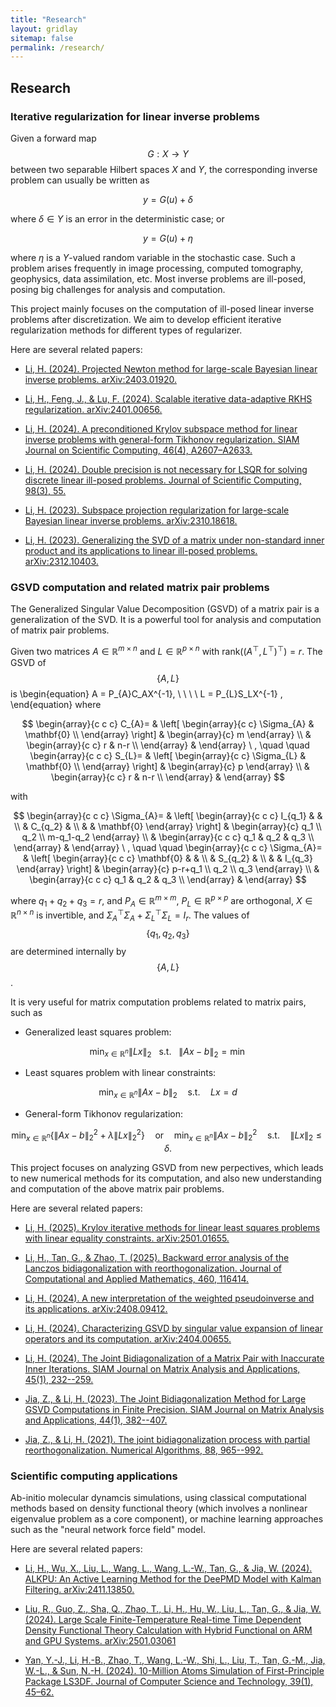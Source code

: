 ```yaml
---
title: "Research"
layout: gridlay
sitemap: false
permalink: /research/
---
```


<script id="MathJax-script" async src="https://cdn.jsdelivr.net/npm/mathjax@3/es5/tex-mml-chtml.js"></script>

<style>
img{
  border-radius: 10px;
}
.col-md-3 {
  margin-top:10px;
  margin-bottom:10px;
  padding:0px;
  display:block;
  overflow:hidden;
  text-align:center;
  display: table-cell;
  background: white;
  border-radius: 20px;
  height: auto;
}
iframe {
  margin:0;
  padding:0;
  width: 175px;
  display: inline;
  vertical-align: middle;
}
</style>

## Research


<div class="jumbotron">
<div class="col-md-12 col-sm-12">
<h3>Iterative regularization for linear inverse problems</h3>

Given a forward map $$G:X\rightarrow Y$$ between two separable Hilbert spaces $X$ and $Y$, the corresponding inverse problem can usually be written as 

$$
  y = G(u) + \delta
$$

where $\delta\in Y$ is an error in the deterministic case; or 

$$
	y = G(u)+\eta
$$

where $\eta$ is a $Y$-valued random variable in the stochastic case.
Such a problem arises frequently in image processing, computed tomography, geophysics, data assimilation, etc. Most inverse problems are ill-posed, posing big challenges for analysis and computation.

This project mainly focuses on the computation of ill-posed linear inverse problems after discretization. We aim to develop efficient iterative regularization methods for different types of regularizer.

Here are several related papers:

* [Li, H. (2024). Projected Newton method for large-scale Bayesian linear inverse problems. arXiv:2403.01920.](https://doi.org/10.48550/arXiv.2403.01920)

* [Li, H., Feng, J., & Lu, F. (2024). Scalable iterative data-adaptive RKHS regularization. arXiv:2401.00656.](https://doi.org/10.48550/arXiv.2401.00656)

* [Li, H. (2024). A preconditioned Krylov subspace method for linear inverse problems with general-form Tikhonov regularization. SIAM Journal on Scientific Computing, 46(4), A2607–A2633.](https://doi.org/10.1137/23M1593802)

* [Li, H. (2024). Double precision is not necessary for LSQR for solving discrete linear ill-posed problems. Journal of Scientific Computing, 98(3), 55.](https://doi.org/10.1007/s10915-023-02447-4)

* [Li, H. (2023). Subspace projection regularization for large-scale Bayesian linear inverse problems. arXiv:2310.18618.](https://doi.org/10.48550/arXiv.2310.18618)

* [Li, H. (2023). Generalizing the SVD of a matrix under non-standard inner product and its applications to linear ill-posed problems. arXiv:2312.10403.](https://doi.org/10.48550/arXiv.2312.10403)

</div>
</div>



<div class="jumbotron">
<div class="col-md-12 col-sm-12">
<h3>GSVD computation and related matrix pair problems</h3>
The Generalized Singular Value Decomposition (GSVD) of a matrix pair is a generalization of the SVD. It is a powerful tool for analysis and computation of matrix pair problems.

Given two matrices $A\in\mathbb{R}^{m\times n}$ and $L\in\mathbb{R}^{p\times n}$ with $\mathrm{rank}((A^{\top},L^{\top})^{\top})=r$. The GSVD of $$\{A,L\}$$ is
\begin{equation}
	  A = P_{A}C_AX^{-1}, \ \ \ \ L = P_{L}S_LX^{-1} ,
\end{equation}
where 

$$
\begin{array}{c c c} 
C_{A}= & \left[
\begin{array}{c c}
\Sigma_{A} & \mathbf{0} \\
\end{array}
\right]
& \begin{array}{c} m \end{array} \\
& \begin{array}{c c} r & n-r \\ \end{array} &
\end{array} \ ,  \quad \quad
\begin{array}{c c c} 
S_{L}= & \left[
\begin{array}{c c}
\Sigma_{L} & \mathbf{0} \\
\end{array}
\right]
& \begin{array}{c} p \end{array} \\
& \begin{array}{c c} r & n-r \\ \end{array} &
\end{array}
$$

with 

$$
\begin{array}{c c c} 
\Sigma_{A}= & \left[
\begin{array}{c c c}
I_{q_1} & & \\
& C_{q_2} & \\
& & \mathbf{0}
\end{array}
\right]
& \begin{array}{c} q_1 \\ q_2 \\ m-q_1-q_2 \end{array} \\
& \begin{array}{c c c} q_1 & q_2 & q_3 \\ \end{array} &
\end{array} \ , \quad \quad
\begin{array}{c c c} 
\Sigma_{A}= & \left[
\begin{array}{c c c}
\mathbf{0} & & \\
& S_{q_2} & \\
& & I_{q_3}
\end{array}
\right]
& \begin{array}{c} p-r+q_1 \\ q_2 \\ q_3 \end{array} \\
& \begin{array}{c c c} q_1 & q_2 & q_3 \\ \end{array} &
\end{array}
$$

where $q_1+q_2+q_3=r$, and  $P_{A}\in \mathbb{R}^{m\times m}$, $P_{L}\in \mathbb{R}^{p\times p}$ are orthogonal, $X\in\mathbb{R}^{n\times n}$ is invertible, and $\Sigma_{A}^{\top}\Sigma_A+\Sigma_{L}^{\top}\Sigma_L=I_{r}$. The values of $$\{q_1,q_2,q_3\}$$ are determined internally by $$\{A,L\}$$.

It is very useful for matrix computation problems related to matrix pairs, such as

* Generalized least squares problem:

$$\min_{x\in\mathbb{R}^{n}}\|Lx\|_2 \ \ \ \mathrm{s.t.} \ \ \ 
	\|Ax-b\|_{2}=\min $$

* Least squares problem with linear constraints:

$$\min_{x\in\mathbb{R}^{n}}\|Ax-b\|_2 \quad \mathrm{s.t.} \quad 
	Lx = d $$

* General-form Tikhonov regularization:

$$\min_{x\in\mathbb{R}^{n}}\{\|Ax-b\|_{2}^{2}+\lambda\|Lx\|_{2}^{2}\} \quad \mathrm{or} \quad
\min_{x\in\mathbb{R}^{n}}\|Ax-b\|_{2}^{2} \quad \mathrm{s.t.} \quad 
\|Lx\|_{2}\leq \delta .
$$

This project focuses on analyzing GSVD from new perpectives, which leads to new numerical methods for its computation, and also new understanding and computation of the above matrix pair problems.

Here are several related papers:

* [Li, H. (2025). Krylov iterative methods for linear least squares problems with linear equality constraints. arXiv:2501.01655.](https://doi.org/10.48550/arXiv.2501.01655)

* [Li, H., Tan, G., & Zhao, T. (2025). Backward error analysis of the Lanczos bidiagonalization with reorthogonalization. Journal of Computational and Applied Mathematics, 460, 116414.](https://doi.org/10.1016/j.cam.2024.116414)

* [Li, H. (2024). A new interpretation of the weighted pseudoinverse and its applications. arXiv:2408.09412.](https://doi.org/10.48550/arXiv.2408.09412)

* [Li, H. (2024). Characterizing GSVD by singular value expansion of linear operators and its computation. arXiv:2404.00655.](https://doi.org/10.48550/arXiv.2404.00655)

* [Li, H. (2024). The Joint Bidiagonalization of a Matrix Pair with Inaccurate Inner Iterations. SIAM Journal on Matrix Analysis and Applications, 45(1), 232--259.](https://doi.org/10.1137/22M1541083)

* [Jia, Z., & Li, H. (2023). The Joint Bidiagonalization Method for Large GSVD Computations in Finite Precision. SIAM Journal on Matrix Analysis and Applications, 44(1), 382--407.](https://doi.org/10.1137/22M1483608)

* [Jia, Z., & Li, H. (2021). The joint bidiagonalization process with partial reorthogonalization. Numerical Algorithms, 88, 965--992.](https://doi.org/10.1007/s11075-020-01064-8)

</div>
</div>




<div class="jumbotron">
<div class="col-md-12 col-sm-12">
<h3>Scientific computing applications</h3>

Ab-initio molecular dynamcis simulations, using classical computational methods based on density functional theory (which involves a nonlinear eigenvalue problem as a core component), or machine learning approaches such as the "neural network force field" model.


Here are several related papers:

* [Li, H., Wu, X., Liu, L., Wang, L., Wang, L.-W., Tan, G., & Jia, W. (2024). ALKPU: An Active Learning Method for the DeePMD Model with Kalman Filtering. arXiv:2411.13850.](https://doi.org/10.48550/arXiv.2411.13850)

* [Liu, R., Guo, Z., Sha, Q., Zhao, T., Li, H., Hu, W., Liu, L., Tan, G., & Jia, W. (2024). Large Scale Finite-Temperature Real-time Time Dependent Density Functional Theory Calculation with Hybrid Functional on ARM and GPU Systems. arXiv:2501.03061](https://doi.org/10.48550/arXiv.2501.03061)

* [Yan, Y.-J., Li, H.-B., Zhao, T., Wang, L.-W., Shi, L., Liu, T., Tan, G.-M., Jia, W.-L., & Sun, N.-H. (2024). 10-Million Atoms Simulation of First-Principle Package LS3DF. Journal of Computer Science and Technology, 39(1), 45–62.](https://doi.org/10.1007/s11390-023-3011-6)


</div>
</div>


